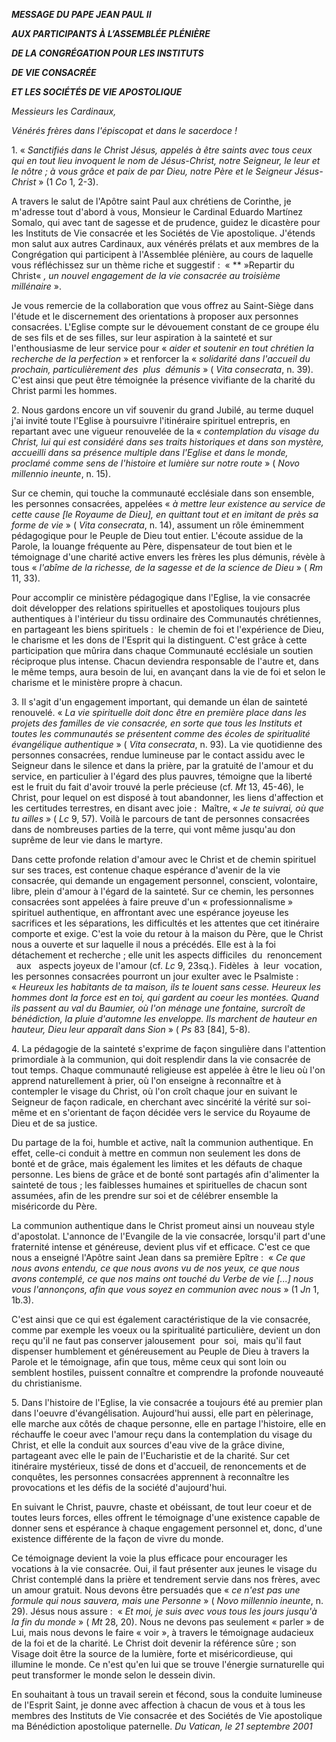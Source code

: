 ***MESSAGE DU PAPE JEAN PAUL II***

***AUX PARTICIPANTS À L’ASSEMBLÉE PLÉNIÈRE***

***DE LA CONGRÉGATION POUR LES INSTITUTS***

***DE VIE CONSACRÉE***

***ET LES SOCIÉTÉS DE VIE APOSTOLIQUE***

*Messieurs les Cardinaux,*

*Vénérés frères dans l'épiscopat et dans le sacerdoce !*

1. « *Sanctifiés dans le Christ Jésus, appelés à être saints avec tous ceux qui en tout lieu invoquent le nom de Jésus-Christ, notre Seigneur, le leur et le nôtre ; à vous grâce et paix de par Dieu, notre Père et le Seigneur Jésus-Christ* » (1 *Co* 1, 2-3).

A travers le salut de l'Apôtre saint Paul aux chrétiens de Corinthe, je m'adresse tout d'abord à vous, Monsieur le Cardinal Eduardo Martínez Somalo, qui avec tant de sagesse et de prudence, guidez le dicastère pour les Instituts de Vie consacrée et les Sociétés de Vie apostolique. J'étends mon salut aux autres Cardinaux, aux vénérés prélats et aux membres de la Congrégation qui participent à l'Assemblée plénière, au cours de laquelle vous réfléchissez sur un thème riche et suggestif :  « ** »Repartir du Christ« *, un nouvel engagement de la vie consacrée au troisième millénaire* ».

Je vous remercie de la collaboration que vous offrez au Saint-Siège dans l'étude et le discernement des orientations à proposer aux personnes consacrées. L'Eglise compte sur le dévouement constant de ce groupe élu de ses fils et de ses filles, sur leur aspiration à la sainteté et sur l'enthousiasme de leur service pour « *aider et soutenir en tout chrétien la recherche de la perfection* » et renforcer la « *solidarité dans l'accueil du prochain, particulièrement des  plus  démunis* » ( *Vita consecrata*, n. 39). C'est ainsi que peut être témoignée la présence vivifiante de la charité du Christ parmi les hommes.

2. Nous gardons encore un vif souvenir du grand Jubilé, au terme duquel j'ai invité toute l'Eglise à poursuivre l'itinéraire spirituel entrepris, en repartant avec une vigueur renouvelée de la « *contemplation du visage du Christ, lui qui est considéré dans ses traits historiques et dans son mystère, accueilli dans sa présence multiple dans l'Eglise et dans le monde, proclamé comme sens de l'histoire et lumière sur notre route* » ( *Novo millennio ineunte*, n. 15).

Sur ce chemin, qui touche la communauté ecclésiale dans son ensemble, les personnes consacrées, appelées « *à mettre leur existence au service de cette cause [le Royaume de Dieu], en quittant tout et en imitant de près sa forme de vie* » ( *Vita consecrata*, n. 14), assument un rôle éminemment pédagogique pour le Peuple de Dieu tout entier. L'écoute assidue de la Parole, la louange fréquente au Père, dispensateur de tout bien et le témoignage d'une charité active envers les frères les plus démunis, révèle à tous « *l'abîme de la richesse, de la sagesse et de la science de Dieu* » ( *Rm* 11, 33).

Pour accomplir ce ministère pédagogique dans l'Eglise, la vie consacrée doit développer des relations spirituelles et apostoliques toujours plus authentiques à l'intérieur du tissu ordinaire des Communautés chrétiennes, en partageant les biens spirituels :  le chemin de foi et l'expérience de Dieu, le charisme et les dons de l'Esprit qui la distinguent. C'est grâce à cette participation que mûrira dans chaque Communauté ecclésiale un soutien réciproque plus intense. Chacun deviendra responsable de l'autre et, dans le même temps, aura besoin de lui, en avançant dans la vie de foi et selon le charisme et le ministère propre à chacun.

3. Il s'agit d'un engagement important, qui demande un élan de sainteté renouvelé. « *La vie spirituelle doit donc être en première place dans les projets des familles de vie consacrée, en sorte que tous les Instituts et toutes les communautés se présentent comme des écoles de spiritualité évangélique authentique* » ( *Vita consecrata*, n. 93). La vie quotidienne des personnes consacrées, rendue lumineuse par le contact assidu avec le Seigneur dans le silence et dans la prière, par la gratuité de l'amour et du service, en particulier à l'égard des plus pauvres, témoigne que la liberté est le fruit du fait d'avoir trouvé la perle précieuse (cf. *Mt* 13, 45-46), le Christ, pour lequel on est disposé à tout abandonner, les liens d'affection et les certitudes terrestres, en disant avec joie :  Maître, « *Je te suivrai, où que tu ailles* » ( *Lc* 9, 57). Voilà le parcours de tant de personnes consacrées dans de nombreuses parties de la terre, qui vont même jusqu'au don suprême de leur vie dans le martyre.

Dans cette profonde relation d'amour avec le Christ et de chemin spirituel sur ses traces, est contenue chaque espérance d'avenir de la vie consacrée, qui demande un engagement personnel, conscient, volontaire, libre, plein d'amour à l'égard de la sainteté. Sur ce chemin, les personnes consacrées sont appelées à faire preuve d'un « professionnalisme » spirituel authentique, en affrontant avec une espérance joyeuse les sacrifices et les séparations, les difficultés et les attentes que cet itinéraire comporte et exige. C'est la voie du retour à la maison du Père, que le Christ nous a ouverte et sur laquelle il nous a précédés. Elle est à la foi détachement et recherche ; elle unit les aspects difficiles  du  renoncement   aux   aspects joyeux de l'amour (cf. *Lc* 9, 23sq.). Fidèles  à  leur  vocation, les personnes consacrées pourront un jour exulter avec le Psalmiste :  « *Heureux les habitants de ta maison, ils te louent sans cesse. Heureux les hommes dont la force est en toi, qui gardent au coeur les montées. Quand ils passent au val du Baumier, où l'on ménage une fontaine, surcroît de bénédiction, la pluie d'automne les enveloppe. Ils marchent de hauteur en hauteur, Dieu leur apparaît dans Sion* » ( *Ps* 83 [84], 5-8).

4. La pédagogie de la sainteté s'exprime de façon singulière dans l'attention primordiale à la communion, qui doit resplendir dans la vie consacrée de tout temps. Chaque communauté religieuse est appelée à être le lieu où l'on apprend naturellement à prier, où l'on enseigne à reconnaître et à contempler le visage du Christ, où l'on croît chaque jour en suivant le Seigneur de façon radicale, en cherchant avec sincérité la vérité sur soi-même et en s'orientant de façon décidée vers le service du Royaume de Dieu et de sa justice.

Du partage de la foi, humble et active, naît la communion authentique. En effet, celle-ci conduit à mettre en commun non seulement les dons de bonté et de grâce, mais également les limites et les défauts de chaque personne. Les biens de grâce et de bonté sont partagés afin d'alimenter la sainteté de tous ; les faiblesses humaines et spirituelles de chacun sont assumées, afin de les prendre sur soi et de célébrer ensemble la miséricorde du Père.

La communion authentique dans le Christ promeut ainsi un nouveau style d'apostolat. L'annonce de l'Evangile de la vie consacrée, lorsqu'il part d'une fraternité intense et généreuse, devient plus vif et efficace. C'est ce que nous a enseigné l'Apôtre saint Jean dans sa première Epître :  « *Ce que nous avons entendu, ce que nous avons vu de nos yeux, ce que nous avons contemplé, ce que nos mains ont touché du Verbe de vie [...] nous vous l'annonçons, afin que vous soyez en communion avec nous* » (1 *Jn* 1, 1b.3).

C'est ainsi que ce qui est également caractéristique de la vie consacrée, comme par exemple les voeux ou la spiritualité particulière, devient un don reçu qu'il ne faut pas conserver jalousement  pour  soi,  mais qu'il faut dispenser humblement et généreusement au Peuple de Dieu à travers la Parole et le témoignage, afin que tous, même ceux qui sont loin ou semblent hostiles, puissent connaître et comprendre la profonde nouveauté du christianisme.

5. Dans l'histoire de l'Eglise, la vie consacrée a toujours été au premier plan dans l'oeuvre d'évangélisation. Aujourd'hui aussi, elle part en pèlerinage, elle marche aux côtés de chaque personne, elle en partage l'histoire, elle en réchauffe le coeur avec l'amour reçu dans la contemplation du visage du Christ, et elle la conduit aux sources d'eau vive de la grâce divine, partageant avec elle le pain de l'Eucharistie et de la charité. Sur cet itinéraire mystérieux, tissé de dons et d'accueil, de renoncements et de conquêtes, les personnes consacrées apprennent à reconnaître les provocations et les défis de la société d'aujourd'hui.

En suivant le Christ, pauvre, chaste et obéissant, de tout leur coeur et de toutes leurs forces, elles offrent le témoignage d'une existence capable de donner sens et espérance à chaque engagement personnel et, donc, d'une existence différente de la façon de vivre du monde.

Ce témoignage devient la voie la plus efficace pour encourager les vocations à la vie consacrée. Oui, il faut présenter aux jeunes le visage du Christ contemplé dans la prière et tendrement servie dans nos frères, avec un amour gratuit. Nous devons être persuadés que « *ce n'est pas une formule qui nous sauvera, mais une Personne* » ( *Novo millennio ineunte*, n. 29). Jésus nous assure :  « *Et moi, je suis avec vous tous les jours jusqu'à la fin du monde* » ( *Mt* 28, 20). Nous ne devons pas seulement « parler » de Lui, mais nous devons le faire « voir », à travers le témoignage audacieux de la foi et de la charité. Le Christ doit devenir la référence sûre ; son Visage doit être la source de la lumière, forte et miséricordieuse, qui illumine le monde. Ce n'est qu'en lui que se trouve l'énergie surnaturelle qui peut transformer le monde selon le dessein divin.

En souhaitant à tous un travail serein et fécond, sous la conduite lumineuse de l'Esprit Saint, je donne avec affection à chacun de vous et à tous les membres des Instituts de Vie consacrée et des Sociétés de Vie apostolique ma Bénédiction apostolique paternelle. *Du Vatican, le 21 septembre 2001*